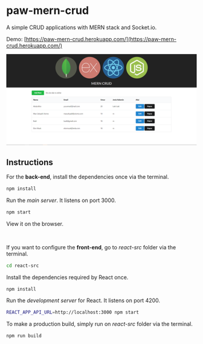 # paw-mern-crud

A simple CRUD applications with MERN stack and Socket.io.

Demo: [https://paw-mern-crud.herokuapp.com/](https://paw-mern-crud.herokuapp.com/)

![MERN CRUD Screenshot](screenshot.png)

## Instructions

For the **back-end**, install the dependencies once via the terminal.
```bash
npm install
```

Run the *main server*. It listens on port 3000.
```bash
npm start
```
View it on the browser.

<br>

If you want to configure the **front-end**, go to *react-src* folder via the terminal.

```bash
cd react-src
```

Install the dependencies required by React once.
```bash
npm install
```

Run the *development server* for React. It listens on port 4200.
```bash
REACT_APP_API_URL=http://localhost:3000 npm start
```

To make a production build, simply run on *react-src* folder via the terminal.
```bash
npm run build
```
